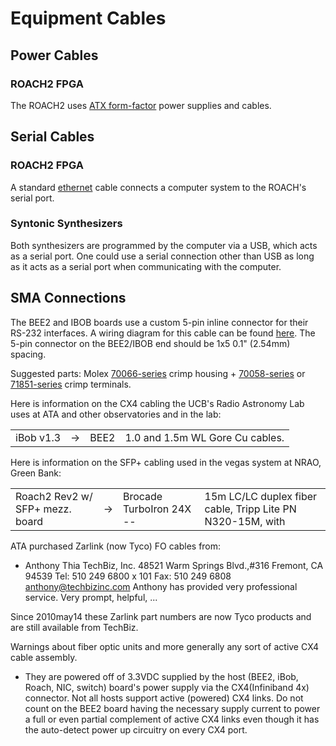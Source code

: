 # Equipment Cables

## Power Cables

### ROACH2 FPGA

The ROACH2 uses [ATX form-factor](https://en.wikipedia.org/wiki/ATX#Power_supply) power supplies and cables.

## Serial Cables 

### ROACH2 FPGA

A standard [ethernet](https://en.wikipedia.org/wiki/Ethernet_over_twisted_pair) cable connects a computer system to the ROACH's serial port. 

### Syntonic Synthesizers

Both synthesizers are programmed by the computer via a USB, which acts as a serial port. One could use a serial connection other than USB as long as it acts as a serial port when communicating with the computer.

## SMA Connections

The BEE2 and IBOB boards use a custom 5-pin inline connector for their
RS-232 interfaces. A wiring diagram for this cable can be found
[here](http://bee2.eecs.berkeley.edu/wiki/Bee2Setup/serial_cable.pdf).
The 5-pin connector on the BEE2/IBOB end should be 1x5 0.1" (2.54mm)
spacing.

Suggested parts: Molex
[70066-series](http://www.molex.com/customer.html?supplierPN=050579005)
crimp housing +
[70058-series](http://www.molex.com/molex/products/listview.jsp?channel=Products&sType=s&query=70058)
or
[71851-series](http://www.molex.com/molex/products/listview.jsp?channel=Products&sType=s&query=71851)
crimp terminals.

Here is information on the CX4 cabling the UCB's Radio Astronomy Lab
uses at ATA and other observatories and in the
lab:

|                  |       |                             |                                                         |
| ---------------- | ----- | --------------------------- | ------------------------------------------------------- |
| iBob v1.3        | \-\>  | BEE2                        | 1.0 and 1.5m WL Gore Cu cables.                         |

Here is information on the SFP+ cabling used in the vegas system at
NRAO, Green
Bank:

|                                 |       |                          |                                                            |
| ------------------------------- | ----- | ------------------------ | ---------------------------------------------------------- |
| Roach2 Rev2 w/ SFP+ mezz. board | \-\>  | Brocade TurboIron 24X -- | 15m LC/LC duplex fiber cable, Tripp Lite PN N320-15M, with |

ATA purchased Zarlink (now Tyco) FO cables from:

  -   
    Anthony Thia
    TechBiz, Inc.
    48521 Warm Springs Blvd.,\#316
    Fremont, CA 94539
    Tel: 510 249 6800 x 101
    Fax: 510 249 6808
    anthony@techbizinc.com
    Anthony has provided very professional service. Very prompt,
    helpful, ...

Since 2010may14 these Zarlink part numbers are now Tyco products and are
still available from TechBiz.

Warnings about fiber optic units and more generally any sort of active
CX4 cable assembly.

  -   
    They are powered off of 3.3VDC supplied by the host (BEE2, iBob,
    Roach, NIC, switch) board's
    power supply via the CX4(Infiniband 4x) connector. Not all hosts
    support active (powered)
    CX4 links.
    Do not count on the BEE2 board having the necessary supply current
    to power
    a full or even partial complement of active CX4 links even though it
    has the
    auto-detect power up circuitry on every CX4 port.

<!-- end list -->
